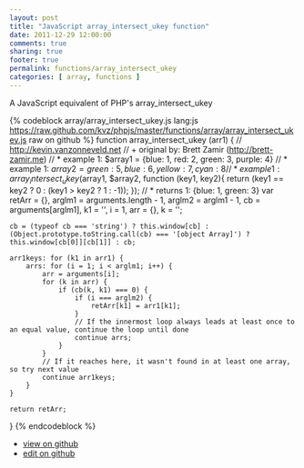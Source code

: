 ```yaml
---
layout: post
title: "JavaScript array_intersect_ukey function"
date: 2011-12-29 12:00:00
comments: true
sharing: true
footer: true
permalink: functions/array_intersect_ukey
categories: [ array, functions ]
---
```

A JavaScript equivalent of PHP's array_intersect_ukey
<!-- more -->
{% codeblock array/array_intersect_ukey.js lang:js https://raw.github.com/kvz/phpjs/master/functions/array/array_intersect_ukey.js raw on github %}
function array_intersect_ukey (arr1) {
    // http://kevin.vanzonneveld.net
    // +   original by: Brett Zamir (http://brett-zamir.me)
    // *     example 1: $array1 = {blue: 1, red: 2, green: 3, purple: 4}
    // *     example 1: $array2 = {green: 5, blue: 6, yellow: 7, cyan: 8}
    // *     example 1: array_intersect_ukey ($array1, $array2, function (key1, key2){ return (key1 == key2 ? 0 : (key1 > key2 ? 1 : -1)); });
    // *     returns 1: {blue: 1, green: 3}
    var retArr = {},
        arglm1 = arguments.length - 1,
        arglm2 = arglm1 - 1,
        cb = arguments[arglm1],
        k1 = '',
        i = 1,
        arr = {},
        k = '';

    cb = (typeof cb === 'string') ? this.window[cb] : (Object.prototype.toString.call(cb) === '[object Array]') ? this.window[cb[0]][cb[1]] : cb;

    arr1keys: for (k1 in arr1) {
        arrs: for (i = 1; i < arglm1; i++) {
            arr = arguments[i];
            for (k in arr) {
                if (cb(k, k1) === 0) {
                    if (i === arglm2) {
                        retArr[k1] = arr1[k1];
                    }
                    // If the innermost loop always leads at least once to an equal value, continue the loop until done
                    continue arrs;
                }
            }
            // If it reaches here, it wasn't found in at least one array, so try next value
            continue arr1keys;
        }
    }

    return retArr;

}
{% endcodeblock %}
<ul>
 <li><a href="https://github.com/kvz/phpjs/blob/master/functions/array/array_intersect_ukey.js">view on github</a></li>
 <li><a href="https://github.com/kvz/phpjs/edit/master/functions/array/array_intersect_ukey.js">edit on github</a></li>
</ul>
